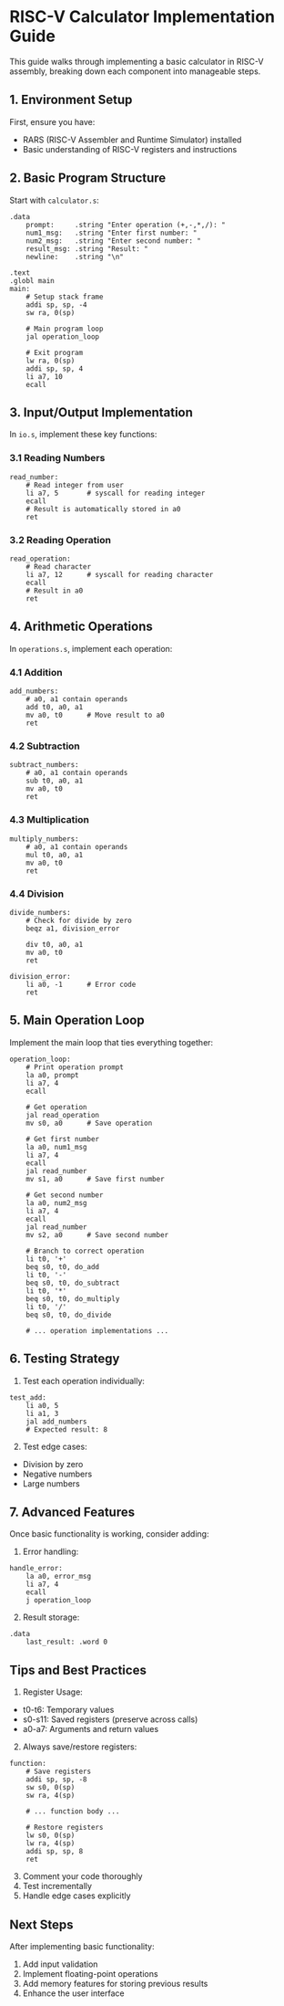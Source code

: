 # RISC-V Calculator Implementation Guide

This guide walks through implementing a basic calculator in RISC-V assembly, breaking down each component into manageable steps.

## 1. Environment Setup

First, ensure you have:
- RARS (RISC-V Assembler and Runtime Simulator) installed
- Basic understanding of RISC-V registers and instructions

## 2. Basic Program Structure

Start with `calculator.s`:

```riscv
.data
    prompt:     .string "Enter operation (+,-,*,/): "
    num1_msg:   .string "Enter first number: "
    num2_msg:   .string "Enter second number: "
    result_msg: .string "Result: "
    newline:    .string "\n"

.text
.globl main
main:
    # Setup stack frame
    addi sp, sp, -4
    sw ra, 0(sp)
    
    # Main program loop
    jal operation_loop
    
    # Exit program
    lw ra, 0(sp)
    addi sp, sp, 4
    li a7, 10
    ecall
```

## 3. Input/Output Implementation

In `io.s`, implement these key functions:

### 3.1 Reading Numbers

```riscv
read_number:
    # Read integer from user
    li a7, 5       # syscall for reading integer
    ecall
    # Result is automatically stored in a0
    ret
```

### 3.2 Reading Operation

```riscv
read_operation:
    # Read character
    li a7, 12      # syscall for reading character
    ecall
    # Result in a0
    ret
```

## 4. Arithmetic Operations

In `operations.s`, implement each operation:

### 4.1 Addition

```riscv
add_numbers:
    # a0, a1 contain operands
    add t0, a0, a1
    mv a0, t0      # Move result to a0
    ret
```

### 4.2 Subtraction

```riscv
subtract_numbers:
    # a0, a1 contain operands
    sub t0, a0, a1
    mv a0, t0
    ret
```

### 4.3 Multiplication

```riscv
multiply_numbers:
    # a0, a1 contain operands
    mul t0, a0, a1
    mv a0, t0
    ret
```

### 4.4 Division

```riscv
divide_numbers:
    # Check for divide by zero
    beqz a1, division_error
    
    div t0, a0, a1
    mv a0, t0
    ret

division_error:
    li a0, -1      # Error code
    ret
```

## 5. Main Operation Loop

Implement the main loop that ties everything together:

```riscv
operation_loop:
    # Print operation prompt
    la a0, prompt
    li a7, 4
    ecall
    
    # Get operation
    jal read_operation
    mv s0, a0      # Save operation
    
    # Get first number
    la a0, num1_msg
    li a7, 4
    ecall
    jal read_number
    mv s1, a0      # Save first number
    
    # Get second number
    la a0, num2_msg
    li a7, 4
    ecall
    jal read_number
    mv s2, a0      # Save second number
    
    # Branch to correct operation
    li t0, '+'
    beq s0, t0, do_add
    li t0, '-'
    beq s0, t0, do_subtract
    li t0, '*'
    beq s0, t0, do_multiply
    li t0, '/'
    beq s0, t0, do_divide
    
    # ... operation implementations ...
```

## 6. Testing Strategy

1. Test each operation individually:
```riscv
test_add:
    li a0, 5
    li a1, 3
    jal add_numbers
    # Expected result: 8
```

2. Test edge cases:
- Division by zero
- Negative numbers
- Large numbers

## 7. Advanced Features

Once basic functionality is working, consider adding:

1. Error handling:
```riscv
handle_error:
    la a0, error_msg
    li a7, 4
    ecall
    j operation_loop
```

2. Result storage:
```riscv
.data
    last_result: .word 0
```

## Tips and Best Practices

1. Register Usage:
- t0-t6: Temporary values
- s0-s11: Saved registers (preserve across calls)
- a0-a7: Arguments and return values

2. Always save/restore registers:
```riscv
function:
    # Save registers
    addi sp, sp, -8
    sw s0, 0(sp)
    sw ra, 4(sp)
    
    # ... function body ...
    
    # Restore registers
    lw s0, 0(sp)
    lw ra, 4(sp)
    addi sp, sp, 8
    ret
```

3. Comment your code thoroughly
4. Test incrementally
5. Handle edge cases explicitly

## Next Steps

After implementing basic functionality:
1. Add input validation
2. Implement floating-point operations
3. Add memory features for storing previous results
4. Enhance the user interface
